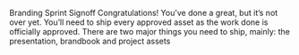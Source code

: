Branding Sprint Signoff
Congratulations! You’ve done a great, but it’s not over yet. You’ll need to ship every approved asset as the work done is officially approved. There are two major things you need to ship, mainly: the presentation, brandbook and project assets